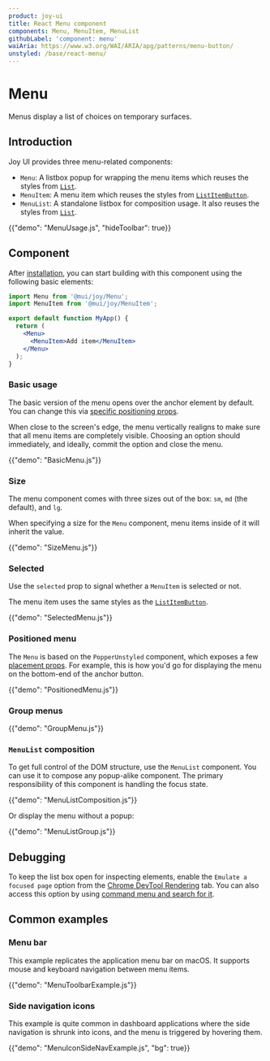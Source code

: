 ```yaml
---
product: joy-ui
title: React Menu component
components: Menu, MenuItem, MenuList
githubLabel: 'component: menu'
waiAria: https://www.w3.org/WAI/ARIA/apg/patterns/menu-button/
unstyled: /base/react-menu/
---
```


# Menu

<p class="description">Menus display a list of choices on temporary surfaces.</p>

## Introduction

Joy UI provides three menu-related components:

- `Menu`: A listbox popup for wrapping the menu items which reuses the styles from [`List`](/joy-ui/react-list/).
- `MenuItem`: A menu item which reuses the styles from [`ListItemButton`](/joy-ui/react-list/).
- `MenuList`: A standalone listbox for composition usage. It also reuses the styles from [`List`](/joy-ui/react-list/).

{{"demo": "MenuUsage.js", "hideToolbar": true}}

## Component

After [installation](/joy-ui/getting-started/installation/), you can start building with this component using the following basic elements:

```jsx
import Menu from '@mui/joy/Menu';
import MenuItem from '@mui/joy/MenuItem';

export default function MyApp() {
  return (
    <Menu>
      <MenuItem>Add item</MenuItem>
    </Menu>
  );
}
```

### Basic usage

The basic version of the menu opens over the anchor element by default. You can change this via [specific positioning props](#menu-positioning).

When close to the screen's edge, the menu vertically realigns to make sure that all menu items are completely visible. Choosing an option should immediately, and ideally, commit the option and close the menu.

{{"demo": "BasicMenu.js"}}

### Size

The menu component comes with three sizes out of the box: `sm`, `md` (the default), and `lg`.

When specifying a size for the `Menu` component, menu items inside of it will inherit the value.

{{"demo": "SizeMenu.js"}}

### Selected

Use the `selected` prop to signal whether a `MenuItem` is selected or not.

The menu item uses the same styles as the [`ListItemButton`](/joy-ui/react-list/#interactive-list-items).

{{"demo": "SelectedMenu.js"}}

### Positioned menu

The `Menu` is based on the `PopperUnstyled` component, which exposes a few [placement props](/base/react-popper/#placement). For example, this is how you'd go for displaying the menu on the bottom-end of the anchor button.

{{"demo": "PositionedMenu.js"}}

### Group menus

{{"demo": "GroupMenu.js"}}

### `MenuList` composition

To get full control of the DOM structure, use the `MenuList` component. You can use it to compose any popup-alike component. The primary responsibility of this component is handling the focus state.

{{"demo": "MenuListComposition.js"}}

Or display the menu without a popup:

{{"demo": "MenuListGroup.js"}}

## Debugging

To keep the list box open for inspecting elements, enable the `Emulate a focused page` option from the [Chrome DevTool Rendering](https://developer.chrome.com/docs/devtools/rendering/apply-effects/#emulate-a-focused-page) tab. You can also access this option by using [command menu and search for it](https://developer.chrome.com/docs/devtools/command-menu/).

## Common examples

### Menu bar

This example replicates the application menu bar on macOS. It supports mouse and keyboard navigation between menu items.

{{"demo": "MenuToolbarExample.js"}}

### Side navigation icons

This example is quite common in dashboard applications where the side navigation is shrunk into icons, and the menu is triggered by hovering them.

{{"demo": "MenuIconSideNavExample.js", "bg": true}}
